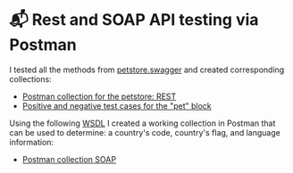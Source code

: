 # 📬 Rest and SOAP API testing via Postman
I tested all the methods from [petstore.swagger](https://petstore.swagger.io/) and created corresponding collections:
<ul>
<li> <a href="https://www.postman.com/orange-resonance-642752/workspace/team-workspace/collection/31409637-9f33fd37-df4c-44e4-8212-5a80d378a94a?action=share&creator=31409637&active-environment=31409637-594ad572-e6cc-4471-a148-c6d3fd8dc239">Postman collection for the petstore: REST</a> </li>
<li> <a href="https://docs.google.com/spreadsheets/d/1VdAQHS3d97hpS3vHHIBA2aJw_x9ccCqO/edit?usp=sharing&ouid=115802836196495842177&rtpof=true&sd=true">Positive and negative test cases for the "pet" block</a> </li>
</ul>

Using the following <a href="http://webservices.oorsprong.org/websamples.countryinfo/CountryInfoService.wso?WSDL">WSDL</a> I created a working collection in Postman that can be used to determine: a country's code, country's flag, and language information:
<ul>
<li> <a href="https://www.postman.com/orange-resonance-642752/workspace/team-workspace/collection/31409637-57540161-bef7-4491-9376-964cddd33380?action=share&creator=31409637&active-environment=31409637-594ad572-e6cc-4471-a148-c6d3fd8dc239">Postman collection SOAP</a> </li>
</ul>
